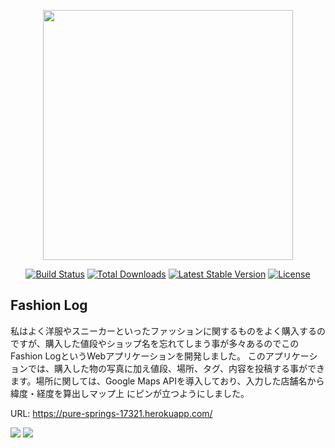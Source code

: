 <p align="center"><a href="https://laravel.com" target="_blank"><img src="https://raw.githubusercontent.com/laravel/art/master/logo-lockup/5%20SVG/2%20CMYK/1%20Full%20Color/laravel-logolockup-cmyk-red.svg" width="400"></a></p>

<p align="center">
<a href="https://travis-ci.org/laravel/framework"><img src="https://travis-ci.org/laravel/framework.svg" alt="Build Status"></a>
<a href="https://packagist.org/packages/laravel/framework"><img src="https://poser.pugx.org/laravel/framework/d/total.svg" alt="Total Downloads"></a>
<a href="https://packagist.org/packages/laravel/framework"><img src="https://poser.pugx.org/laravel/framework/v/stable.svg" alt="Latest Stable Version"></a>
<a href="https://packagist.org/packages/laravel/framework"><img src="https://poser.pugx.org/laravel/framework/license.svg" alt="License"></a>
</p>

## Fashion Log
私はよく洋服やスニーカーといったファッションに関するものをよく購入するのですが、購入した値段やショップ名を忘れてしまう事が多々あるのでこのFashion LogというWebアプリケーションを開発しました。
このアプリケーションでは、購入した物の写真に加え値段、場所、タグ、内容を投稿する事ができます。場所に関しては、Google Maps APIを導入しており、入力した店舗名から緯度・経度を算出しマップ上
にピンが立つようにしました。 

URL: https://pure-springs-17321.herokuapp.com/

<img src="https://user-images.githubusercontent.com/85251056/138230112-d657ddba-473e-424a-afed-4c11eaf35850.png">


<img src="https://user-images.githubusercontent.com/85251056/138230755-f6787504-0b19-4057-8277-9e1a33977d4e.png">


